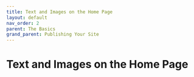 ```yaml
---
title: Text and Images on the Home Page
layout: default
nav_order: 2
parent: The Basics
grand_parent: Publishing Your Site
---
```


# Text and Images on the Home Page